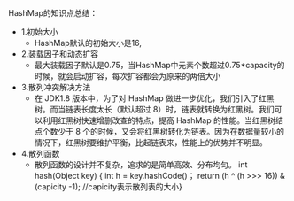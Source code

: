 HashMap的知识点总结：

- 1.初始大小
  - HashMap默认的初始大小是16,
- 2.装载因子和动态扩容
  - 最大装载因子默认是0.75，当HashMap中元素个数超过0.75*capacity的时候，就会启动扩容，每次扩容都会为原来的两倍大小
- 3.散列冲突解决方法
  - 在 JDK1.8 版本中，为了对 HashMap 做进一步优化，我们引入了红黑树。而当链表长度太长（默认超过 8）时，链表就转换为红黑树。我们可以利用红黑树快速增删改查的特点，提高 HashMap 的性能。当红黑树结点个数少于 8 个的时候，又会将红黑树转化为链表。因为在数据量较小的情况下，红黑树要维护平衡，比起链表来，性能上的优势并不明显。
- 4.散列函数
  - 散列函数的设计并不复杂，追求的是简单高效、分布均匀。
    int hash(Object key) {    int h = key.hashCode()；    return (h ^ (h >>> 16)) & (capicity -1); //capicity表示散列表的大小}

